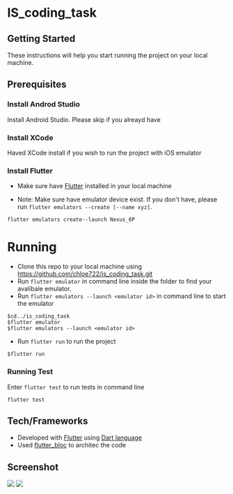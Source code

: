 # IS_coding_task

## Getting Started
These instructions will help you start running the project on your local machine.


## Prerequisites


### Install Androd Studio

Install Android Studio. Please skip if you alreayd have 

### Install XCode
Haved XCode install if you wish to run the project with iOS emulator


### Install Flutter
* Make sure have [Flutter](https://flutter.dev/docs/get-started/install) installed in your local machine

* Note: Make sure have emulator device exist. If you don't have, please run `flutter emulators --create [--name xyz]`.
```
flutter emulators create--launch Nexus_6P
```

# Running
* Clone this repo to your local machine using https://github.com/chloe722/is_coding_task.git
* Run `flutter emulator` in command line inside the folder to find your avalibale emulator. 
* Run `flutter emulators --launch <emulator id>` in command line to start the emulator

```
$cd../is_coding_task
$flutter emulator
$flutter emulators --launch <emulator id>
```

* Run `flutter run` to run the project
```
$flutter run
```

### Running Test

Enter `flutter test` to run tests in command line
```
flutter test
```

## Tech/Frameworks 
* Developed with [Flutter](https://flutter.dev/docs/get-started/install) using [Dart language](https://dart.dev/)
* Used [flutter_bloc](https://pub.dev/packages/flutter_bloc) to architec the code


## Screenshot

![](assets/screenshot_1.gif)
![](assets/screenshot_2.gif)











